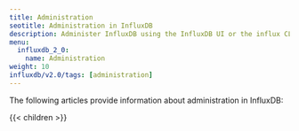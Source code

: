```yaml
---
title: Administration
seotitle: Administration in InfluxDB
description: Administer InfluxDB using the InfluxDB UI or the influx CLI.
menu:
  influxdb_2_0:
    name: Administration
weight: 10
influxdb/v2.0/tags: [administration]
---
```


The following articles provide information about administration in InfluxDB:

{{< children >}}
